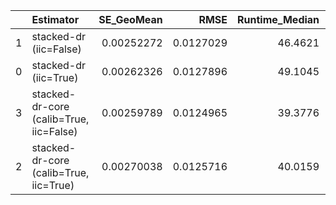 |    | Estimator                               |   SE_GeoMean |      RMSE |   Runtime_Median |   ESS_Mean |   N_Experiments |
|---:|:----------------------------------------|-------------:|----------:|-----------------:|-----------:|----------------:|
|  1 | stacked-dr (iic=False)                  |   0.00252272 | 0.0127029 |          46.4621 |        nan |              40 |
|  0 | stacked-dr (iic=True)                   |   0.00262326 | 0.0127896 |          49.1045 |        nan |              40 |
|  3 | stacked-dr-core (calib=True, iic=False) |   0.00259789 | 0.0124965 |          39.3776 |        nan |              40 |
|  2 | stacked-dr-core (calib=True, iic=True)  |   0.00270038 | 0.0125716 |          40.0159 |        nan |              40 |
